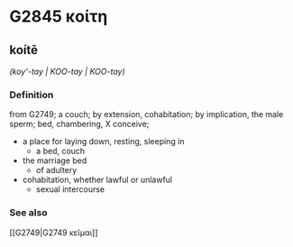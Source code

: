 # G2845 κοίτη

## koítē

_(koy'-tay | KOO-tay | KOO-tay)_

### Definition

from G2749; a couch; by extension, cohabitation; by implication, the male sperm; bed, chambering, X conceive; 

- a place for laying down, resting, sleeping in
  - a bed, couch
- the marriage bed
  - of adultery
- cohabitation, whether lawful or unlawful
  - sexual intercourse

### See also

[[G2749|G2749 κεῖμαι]]
